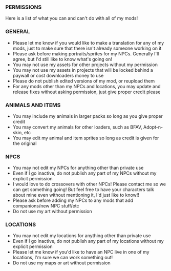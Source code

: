 ### PERMISSIONS ###

Here is a list of what you can and can't do with all of my mods!

### GENERAL ###

- Please let me know if you would like to make a translation for any of my mods, just to make sure that there isn't already someone working on it
- Please ask before making portraits/sprites for my NPCs. Generally I'll agree, but I'd still like to know what's going on!
- You may not use my assets for other projects without my permission
- You may not use my assets in projects that will be locked behind a paywall or cost downloaders money to use
- Please do not publish edited versions of my mod, or reupload them
- For any mods other than my NPCs and locations, you may update and release fixes without asking permission, just give proper credit please

### ANIMALS AND ITEMS ###

- You may include my animals in larger packs so long as you give proper credit
- You may convert my animals for other loaders, such as BFAV, Adopt-n-skin, etc
- You may edit my animal and item sprites so long as credit is given for the original

### NPCS ###

- You may not edit my NPCs for anything other than private use
- Even if I go inactive, do not publish any part of my NPCs without my explicit permission
- I would love to do crossovers with other NPCs! Please contact me so we can get something going! But feel free to have your characters talk about mine even without mentioning it, I'd just like to know!!
- Please ask before adding my NPCs to any mods that add companions/new NPC stuff/etc
- Do not use my art without permission

### LOCATIONS ###

- You may not edit my locations for anything other than private use
- Even if I go inactive, do not publish any part of my locations without my explicit permission
- Please let me know if you'd like to have an NPC live in one of my locations, I'm sure we can work something out!
- Do not use my maps or art without permission
